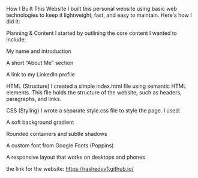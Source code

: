  How I Built This Website
I built this personal website using basic web technologies to keep it lightweight, fast, and easy to maintain. Here's how I did it:

Planning & Content
I started by outlining the core content I wanted to include:

My name and introduction

A short “About Me” section

A link to my LinkedIn profile

HTML (Structure)
I created a simple index.html file using semantic HTML elements. This file holds the structure of the website, such as headers, paragraphs, and links.

CSS (Styling)
I wrote a separate style.css file to style the page. I used:

A soft background gradient

Rounded containers and subtle shadows

A custom font from Google Fonts (Poppins)

A responsive layout that works on desktops and phones

the link for the website: https://rashedvv1.github.io/

